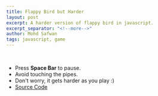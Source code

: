 ```yaml
---
title: Flappy Bird but Harder
layout: post
excerpt: A harder version of flappy bird in javascript.
excerpt_separator: "<!--more-->"
author: Mohd Safwan
tags: javascript, game
---
```


<canvas id="canvas" width="512" height="512"></canvas>
<script src="/flappy/flappyBird.js"></script>

<br>

- Press **Space Bar** to pause.
- Avoid touching the pipes.
- Don't worry, it gets harder as you play :)
- [Source Code](https://github.com/safwankdb/Flappy-Bird-but-Harder)
